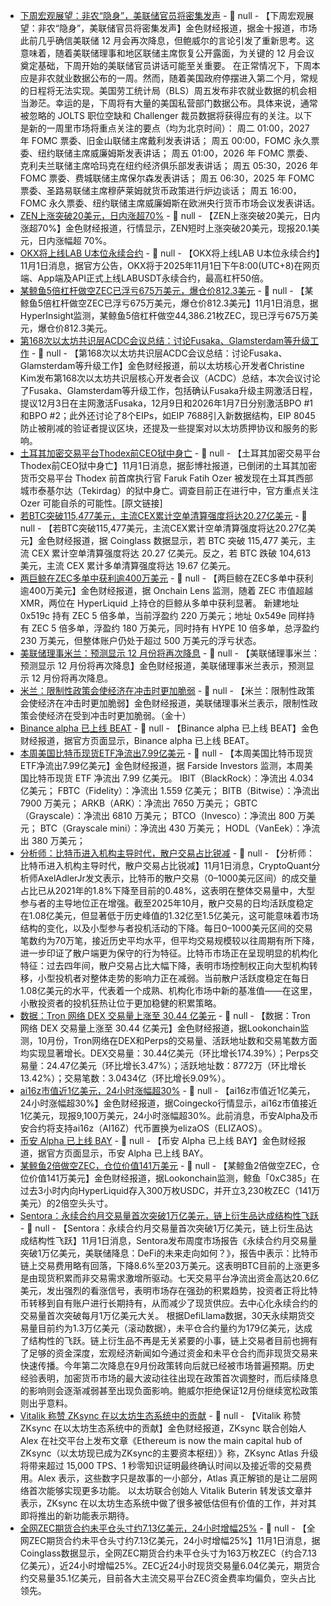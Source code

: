 - [下周宏观展望：非农“隐身”，美联储官员将密集发声]() - 📰 null - 【下周宏观展望：非农“隐身”，美联储官员将密集发声】金色财经报道，据金十报道，市场此前几乎确信美联储 12 月会再次降息，但鲍威尔的言论引发了重新思考。这意味着，随着美联储理事和地区联储主席恢复公开露面，为关键的 12 月会议奠定基础，下周开始的美联储官员讲话可能至关重要。 
在正常情况下，下周本应是非农就业数据公布的一周。然而，随着美国政府停摆进入第二个月，常规的日程将无法实现。美国劳工统计局（BLS）周五发布非农就业数据的机会相当渺茫。幸运的是，下周将有大量的美国私营部门数据公布。具体来说，通常被忽略的 JOLTS 职位空缺和 Challenger 裁员数据将获得应有的关注。以下是新的一周里市场将重点关注的要点（均为北京时间）： 
周二 01:00，2027 年 FOMC 票委、旧金山联储主席戴利发表讲话； 
周五 00:00，FOMC 永久票委、纽约联储主席威廉姆斯发表讲话； 
周五 01:00，2026 年 FOMC 票委、克利夫兰联储主席哈玛克在纽约经济俱乐部发表讲话； 
周五 05:30，2026 年 FOMC 票委、费城联储主席保尔森发表讲话； 
周五 06:30，2025 年 FOMC 票委、圣路易联储主席穆萨莱姆就货币政策进行炉边谈话； 
周五 16:00，FOMC 永久票委、纽约联储主席威廉姆斯在欧洲央行货币市场会议发表讲话。
- [ZEN上涨突破20美元，日内涨超70%]() - 📰 null - 【ZEN上涨突破20美元，日内涨超70%】金色财经报道，行情显示，ZEN短时上涨突破20美元，现报20.1美元，日内涨幅超 70%。
- [OKX将上线LAB U本位永续合约]() - 📰 null - 【OKX将上线LAB U本位永续合约】11月1日消息，据官方公告，OKX将于2025年11月1日下午8:00(UTC+8)在网页端、App端及API正式上线LABUSDT永续合约，最高杠杆50倍。
- [某鲸鱼5倍杠杆做空ZEC已浮亏675万美元，爆仓价812.3美元]() - 📰 null - 【某鲸鱼5倍杠杆做空ZEC已浮亏675万美元，爆仓价812.3美元】11月1日消息，据HyperInsight监测，某鲸鱼5倍杠杆做空44,386.21枚ZEC，现已浮亏675万美元，爆仓价812.3美元。
- [第168次以太坊共识层ACDC会议总结：讨论Fusaka、Glamsterdam等升级工作](https://christinedkim.substack.com/p/acdc-168) - 📰 null - 【第168次以太坊共识层ACDC会议总结：讨论Fusaka、Glamsterdam等升级工作】金色财经报道，前以太坊核心开发者Christine Kim发布第168次以太坊共识层核心开发者会议（ACDC）总结，本次会议讨论了Fusaka、Glamsterdam等升级工作，包括确认Fusaka升级主网激活日程，提议12月3日在主网激活Fusaka，12月9日和2026年1月7日分别激活BPO #1和BPO #2；此外还讨论了8个EIPs，如EIP 7688引入新数据结构，EIP 8045防止被削减的验证者提议区块，还提及一些提案对以太坊质押协议和服务的影响。
- [土耳其加密交易平台Thodex前CEO狱中身亡]() - 📰 null - 【土耳其加密交易平台Thodex前CEO狱中身亡】11月1日消息，据彭博社报道，已倒闭的土耳其加密货币交易平台 Thodex 前首席执行官 Faruk Fatih Ozer 被发现在土耳其西部城市泰基尔达（Tekirdag）的狱中身亡。调查目前正在进行中，官方重点关注 Ozer 可能自杀的可能性。[原文链接]
- [若BTC突破115,477美元，主流CEX累计空单清算强度将达20.27亿美元]() - 📰 null - 【若BTC突破115,477美元，主流CEX累计空单清算强度将达20.27亿美元】金色财经报道，据 Coinglass 数据显示，若 BTC 突破 115,477 美元，主流 CEX 累计空单清算强度将达 20.27 亿美元。反之，若 BTC 跌破 104,613 美元，主流 CEX 累计多单清算强度将达 19.67 亿美元。
- [两巨鲸在ZEC多单中获利逾400万美元](https://x.com/OnchainLens/status/1984546494960320884) - 📰 null - 【两巨鲸在ZEC多单中获利逾400万美元】金色财经报道，据 Onchain Lens 监测，随着 ZEC 市值超越 XMR，两位在 HyperLiquid 上持仓的巨鲸从多单中获利显著。 
新建地址 0x519c 持有 ZEC 5 倍多单，当前浮盈约 220 万美元；地址 0x549e 同样持有 ZEC 5 倍多单，浮盈约 180 万美元，同时持有 HYPE 10 倍多单，总浮盈约 230 万美元，但整体账户仍处于超过 500 万美元的浮亏状态。
- [美联储理事米兰：预测显示 12 月份将再次降息]() - 📰 null - 【美联储理事米兰：预测显示 12 月份将再次降息】金色财经报道，美联储理事米兰表示，预测显示 12 月份将再次降息。
- [米兰：限制性政策会使经济在冲击时更加脆弱]() - 📰 null - 【米兰：限制性政策会使经济在冲击时更加脆弱】金色财经报道，美联储理事米兰表示，限制性政策会使经济在受到冲击时更加脆弱。（金十）
- [Binance alpha 已上线 BEAT]() - 📰 null - 【Binance alpha 已上线 BEAT】金色财经报道，据官方页面显示，Binance alpha 已上线 BEAT。
- [本周美国比特币现货ETF净流出7.99亿美元]() - 📰 null - 【本周美国比特币现货ETF净流出7.99亿美元】金色财经报道，据 Farside Investors 监测，本周美国比特币现货 ETF 净流出 7.99 亿美元。 
IBIT（BlackRock）：净流出 4.034 亿美元； 
FBTC（Fidelity）：净流出 1.559 亿美元； 
BITB（Bitwise）：净流出 7900 万美元； 
ARKB（ARK）：净流出 7650 万美元； 
GBTC（Grayscale）：净流出 6810 万美元； 
BTCO（Invesco）：净流出 800 万美元； 
BTC（Grayscale mini）：净流出 430 万美元； 
HODL（VanEek）：净流出 380 万美元；
- [分析师：比特币进入机构主导时代，散户交易占比锐减](https://x.com/AxelAdlerJr/status/1984539481530384697) - 📰 null - 【分析师：比特币进入机构主导时代，散户交易占比锐减】11月1日消息，CryptoQuant分析师AxelAdlerJr发文表示，比特币的散户交易（0–1000美元区间）的成交量占比已从2021年的1.8%下降至目前的0.48%，这表明在整体交易量中，大型参与者的主导地位正在增强。截至2025年10月，散户交易的日均活跃度稳定在1.08亿美元，但显著低于历史峰值的1.32亿至1.5亿美元，这可能意味着市场结构的变化，以及小型参与者投机活动的下降。每日0–1000美元区间的交易笔数约为70万笔，接近历史平均水平，但平均交易规模较以往周期有所下降，进一步印证了散户端更为保守的行为特征。比特币市场正在呈现明显的机构化特征：过去四年间，散户交易占比大幅下降，表明市场控制权正向大型机构转移，小型投机者对整体走势的影响力正在减弱。当前散户活跃度稳定在每日1.08亿美元的水平，代表着一个成熟、机构化市场中新的基准值——在这里，小散投资者的投机狂热让位于更加稳健的积累策略。
- [数据：Tron 网络 DEX 交易量上涨至 30.44 亿美元](https://x.com/lookonchain/status/1984531806042116502) - 📰 null - 【数据：Tron 网络 DEX 交易量上涨至 30.44 亿美元】金色财经报道，据Lookonchain监测，10月份，Tron网络在DEX和Perps的交易量、活跃地址数和交易笔数方面均实现显著增长。DEX交易量：30.44亿美元（环比增长174.39%）；Perps交易量：24.47亿美元（环比增长3.47%）；活跃地址数：8772万（环比增长13.42%）；交易笔数：3.0434亿（环比增长9.09%）。
- [ai16z市值近1亿美元，24小时涨幅超30%]() - 📰 null - 【ai16z市值近1亿美元，24小时涨幅超30%】金色财经报道，据Coingecko行情显示，ai16z市值接近1亿美元，现报9,100万美元，24小时涨幅超30%。此前消息，币安Alpha及币安合约将支持ai16z（AI16Z）代币置换为elizaOS（ELIZAOS）。
- [币安 Alpha 已上线 BAY]() - 📰 null - 【币安 Alpha 已上线 BAY】金色财经报道，据官方页面显示，币安 Alpha 已上线 BAY。
- [某鲸鱼2倍做空ZEC，仓位价值141万美元](https://twitter.com/lookonchain/status/1984528843009626243) - 📰 null - 【某鲸鱼2倍做空ZEC，仓位价值141万美元】金色财经报道，据Lookonchain监测，鲸鱼「0xC385」在过去3小时内向HyperLiquid存入300万枚USDC，并开立3,230枚ZEC（141万美元）的2倍空头头寸。
- [Sentora：永续合约月交易量首次突破1万亿美元，链上衍生品达成结构性飞跃](https://medium.com/sentora/perps-hit-1t-fed-cuts-rates-whats-next-for-defi-66be3f43eaef) - 📰 null - 【Sentora：永续合约月交易量首次突破1万亿美元，链上衍生品达成结构性飞跃】11月1日消息，Sentora发布周度市场报告《永续合约月交易量突破1万亿美元，美联储降息：DeFi的未来走向如何？》，报告中表示：比特币链上交易费用略有回落，下降8.6%至203万美元。这表明BTC目前的上涨更多是由现货积累而非交易需求激增所驱动。七天交易平台净流出资金高达20.6亿美元，发出强烈的看涨信号，表明市场存在强劲的积累趋势，投资者正将比特币转移到自有账户进行长期持有，从而减少了现货供应。去中心化永续合约的交易量首次突破每月1万亿美元大关。 
根据DefiLlama数据，30天永续期货交易量目前约为1.3万亿美元（滚动数据），未平仓合约量约为179亿美元，达成了结构性的飞跃。链上衍生品不再是无关紧要的小事，链上交易者目前也拥有了足够的资金深度，宏观经济新闻如今通过资金和未平仓合约而非现货交易来快速传播。今年第二次降息在9月份政策转向后就已经被市场普遍预期。历史经验表明，加密货币市场的最大波动往往出现在政策首次调整时，而后续降息的影响则会逐渐减弱甚至出现负面影响。鲍威尔拒绝保证12月份继续宽松政策则出乎意料。
- [Vitalik 称赞 ZKsync 在以太坊生态系统中的贡献](https://x.com/VitalikButerin/status/1984523871803056592) - 📰 null - 【Vitalik 称赞 ZKsync 在以太坊生态系统中的贡献】金色财经报道，ZKsync 联合创始人 Alex 在社交平台上发布文章《Ethereum is now the main capital hub of ZKsync（以太坊现已成为ZKsync的主要资本枢纽）》称，ZKsync Atlas 升级将带来超过 15,000 TPS、1 秒零知识证明最终确认时间以及接近零的交易费用。Alex 表示，这些数字只是故事的一小部分，Atlas 真正解锁的是让二层网络首次能够实现更多功能。 
以太坊联合创始人 Vitalik Buterin 转发该文章并表示，ZKsync 在以太坊生态系统中做了很多被低估但有价值的工作，并对其即将推出的新功能表示期待。
- [全网ZEC期货合约未平仓头寸约7.13亿美元，24小时增幅25%]() - 📰 null - 【全网ZEC期货合约未平仓头寸约7.13亿美元，24小时增幅25%】11月1日消息，据Coinglass数据显示，全网ZEC期货合约未平仓头寸为163万枚ZEC（约合7.13亿美元），近24小时增幅25%。ZEC近24小时现货交易量6.04亿美元，期货合约交易量35.1亿美元，目前各大主流交易平台ZEC资金费率均偏负，空头占比领先。
